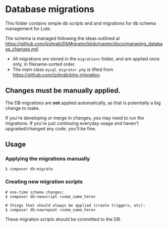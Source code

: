 # Database migrations

This folder contains simple db scripts and and migrations for db schema management for Lute.

The schema is managed following the ideas outlined at https://github.com/jzohrab/DbMigrator/blob/master/docs/managing_database_changes.md.

* All migrations are stored in the `migrations` folder, and are applied once only, in filename-sorted order.
* The main class `mysql_migrator.php` is lifted from https://github.com/jzohrab/php-migration.

## Changes must be manually applied.

The DB migrations are **not** applied automatically, as that is potentially a big change to make.

If you're developing or merge in changes, you may need to run the migrations.  If you're just continuing everyday usage and haven't upgraded/changed any code, you'll be fine.

## Usage

### Applying the migrations manually

```
$ composer db:migrate
```

### Creating new migration scripts

```
# one-time schema changes:
$ composer db:newscript <some_name_here>

# things that should always be applied (create triggers, etc):
$ composer db:newrepeat <some_name_here>
```

These migration scripts should be committed to the DB.